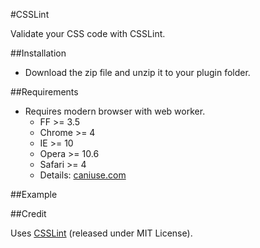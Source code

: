 #CSSLint

Validate your CSS code with CSSLint.

##Installation

- Download the zip file and unzip it to your plugin folder.

##Requirements
- Requires modern browser with web worker.
  - FF >= 3.5
  - Chrome >= 4
  - IE >= 10
  - Opera >= 10.6
  - Safari >= 4
  - Details: [caniuse.com](http://caniuse.com/#feat=webworkers)

##Example



##Credit

Uses [CSSLint](https://github.com/CSSLint/csslint) (released under MIT License).